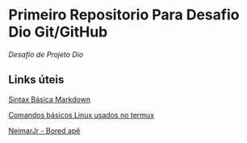 # Primeiro Repositorio Para Desafio Dio Git/GitHub
_Desafío de Projeto Dio_

## Links úteis
[Sintax Básica Markdown](https://www.markdownguide.org/basic-syntax/)

[Comandos básicos Linux usados no termux](https://wiki.termux.com/wiki/Touch_Keyboard)

[NeimarJr - Bored apê](/Dio-Desafio-Github-Primeiro-Repositorio/img/Screenshot_20220127-220127-removebg-preview.png)
